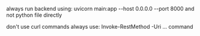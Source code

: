 always run backend using:
uvicorn main:app --host 0.0.0.0 --port 8000
and not python file directly

don't use curl commands always use:
Invoke-RestMethod -Uri ... command